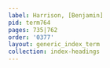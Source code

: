 ```yaml
---
label: Harrison, [Benjamin]
pid: term764
pages: 735|762
order: '0377'
layout: generic_index_term
collection: index-headings
---
```

